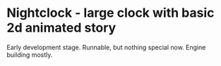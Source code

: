 # Nightclock - large clock with basic 2d animated story

Early development stage. Runnable, but nothing special now.
Engine building mostly.
